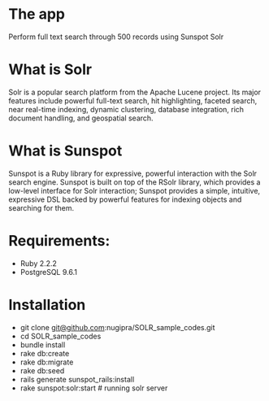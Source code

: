 # The app
Perform full text search through 500 records using Sunspot Solr

# What is Solr
Solr is a popular search platform from the Apache Lucene project. Its major features include powerful full-text search, hit highlighting, faceted search, near real-time indexing, dynamic clustering, database integration, rich document handling, and geospatial search.

# What is Sunspot 
Sunspot is a Ruby library for expressive, powerful interaction with the Solr search engine. Sunspot is built on top of the RSolr library, which provides a low-level interface for Solr interaction; Sunspot provides a simple, intuitive, expressive DSL backed by powerful features for indexing objects and searching for them.

# Requirements:
* Ruby 2.2.2
* PostgreSQL 9.6.1

# Installation
* git clone git@github.com:nugipra/SOLR_sample_codes.git
* cd SOLR_sample_codes
* bundle install
* rake db:create
* rake db:migrate
* rake db:seed
* rails generate sunspot_rails:install
* rake sunspot:solr:start # running solr server